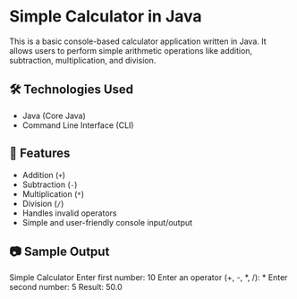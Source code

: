 
# Simple Calculator in Java

This is a basic console-based calculator application written in Java. It allows users to perform simple arithmetic operations like addition, subtraction, multiplication, and division.

## 🛠️ Technologies Used

- Java (Core Java)
- Command Line Interface (CLI)

## 🚀 Features

- Addition (`+`)
- Subtraction (`-`)
- Multiplication (`*`)
- Division (`/`)
- Handles invalid operators
- Simple and user-friendly console input/output

## 📷 Sample Output
Simple Calculator
Enter first number: 10
Enter an operator (+, -, *, /): *
Enter second number: 5
Result: 50.0

